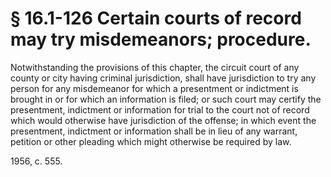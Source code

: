 # § 16.1-126 Certain courts of record may try misdemeanors; procedure.

<p>Notwithstanding the provisions of this chapter, the circuit court of any county or city having criminal jurisdiction, shall have jurisdiction to try any person for any misdemeanor for which a presentment or indictment is brought in or for which an information is filed; or such court may certify the presentment, indictment or information for trial to the court not of record which would otherwise have jurisdiction of the offense; in which event the presentment, indictment or information shall be in lieu of any warrant, petition or other pleading which might otherwise be required by law.</p><p>1956, c. 555.</p>